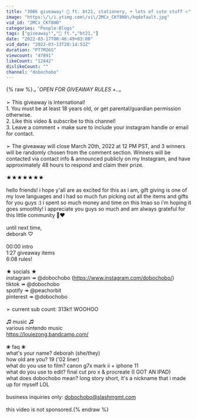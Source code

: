 ```yaml
---
title: "300k giveaway! 🍒 ft. bt21, stationery, + lots of cute stuff ⭐️"
image: "https:\/\/i.ytimg.com\/vi\/2MCx_CKf8H0\/hqdefault.jpg"
vid_id: "2MCx_CKf8H0"
categories: "People-Blogs"
tags: ["giveaway!","🍒 ft.","bt21,"]
date: "2022-03-17T00:46:49+03:00"
vid_date: "2022-03-13T20:14:53Z"
duration: "PT7M26S"
viewcount: "47891"
likeCount: "12442"
dislikeCount: ""
channel: "dobochobo"
---
```

{% raw %}.｡*ﾟOPEN FOR GIVEAWAY RULES +.*.｡　<br /><br />➢ This giveaway is international! <br />1. You must be at least 18 years old, or get parental/guardian permission otherwise. <br />2. Like this video &amp; subscribe to this channel!<br />3. Leave a comment + make sure to include your instagram handle or email for contact. <br /><br />➢ The giveaway will close March 20th, 2022 at 12 PM PST, and 3 winners will be randomly chosen from the comment section. Winners will be contacted via contact info &amp; announced publicly on my Instagram, and have approximately 48 hours to respond and claim their prize. <br /><br />★★★★★★★<br /><br />hello friends! i hope y'all are as excited for this as i am, gift giving is one of my love languages and i had so much fun picking out all the items and gifts for you guys :) i spent so much money and time on this lmao so i'm hoping it goes smoothly! i appreciate you guys so much and am always grateful for this little community 🥲❤️ <br /><br />until next time,<br />deborah ♡<br /><br />00:00 intro<br />1:27 giveaway items<br />6:08 rules!<br /><br />★ socials ★<br />instagram ↠ @dobochobo (<a rel="nofollow" target="blank" href="https://www.instagram.com/dobochobo/)">https://www.instagram.com/dobochobo/)</a><br />tiktok ↠ @dobochobo <br />spotify ↠ @peachorbit <br />pinterest ↠ @dobochobo<br /><br />➢ current sub count: 313k!! WOOHOO<br /><br />♫ music ♫<br />various nintendo music<br /><a rel="nofollow" target="blank" href="https://louiezong.bandcamp.com/​​​​​​">https://louiezong.bandcamp.com/​​​​​​</a><br /><br />❀ faq ❀<br />what's your name? deborah (she/they)<br />how old are you? 19 ('02 liner) <br />what do you use to film? canon g7x mark ii + iphone 11<br />what do you use to edit? final cut pro x &amp; procreate (I GOT AN IPAD)<br />what does dobochobo mean? long story short, it's a nickname that i made up for myself LOL<br /><br />business inquiries only: dobochobo@slashmgmt.com<br /><br />this video is not sponsored.{% endraw %}
